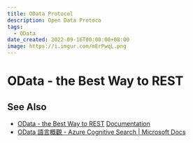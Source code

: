 ```yaml
---
title: OData Protocol
description: Open Data Protoco
tags:
  - OData
date_created: 2022-09-16T00:00:00+08:00
image: https://i.imgur.com/mErPwqL.png
---
```


OData - the Best Way to REST
============================










See Also
--------

- [OData - the Best Way to REST](https://www.odata.org)
  [Documentation](https://www.odata.org/documentation/)
- [OData 語言概觀 - Azure Cognitive Search | Microsoft Docs](https://docs.microsoft.com/zh-tw/azure/search/query-odata-filter-orderby-syntax)
